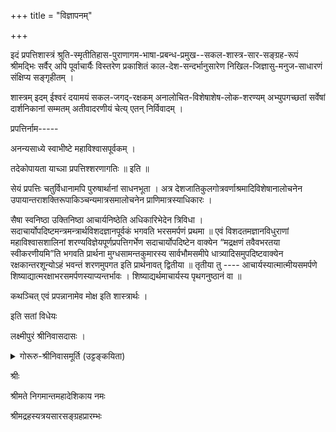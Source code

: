+++
title = "विज्ञापनम्"

+++

इदं प्रपत्तिशास्त्रं श्रुति-स्मृतीतिहास-पुराणागम-भाषा-प्रबन्ध-प्रमुख--सकल-शास्त्र-सार-सङ्ग्रह-रूपं श्रीमद्भिः सर्वैर् अपि पूर्वाचार्यैः विस्तरेण प्रकाशितं काल-देश-सन्दर्भानुसारेण निखिल-जिज्ञासु-मनुज-साधारणं संक्षिप्य सङ्गृहीतम् ।

शास्त्रम् इदम् ईश्वरं दयामयं सकल-जगद्-रक्षकम् अनालोचित-विशेषाशेष-लोक-शरण्यम् अभ्युपगच्छतां सर्वेषां दार्शनिकानां सम्मतम् अतीवादरणीयं चेत्य् एतन् निर्विवादम् ।

प्रपत्तिर्नाम-----

अनन्यसाध्ये स्वाभीष्टे महाविश्वासपूर्वकम् ।

तदेकोपायता याच्ञा प्रपत्तिश्शरणागतिः ॥ इति ॥

सेयं प्रपत्तिः चतुर्विधानामपि पुरुषार्थानां साधनभूता । अत्र देशजातिकुलगोत्रवर्णाश्रमादिविशेषानालोचनेन उपायान्तराशक्तिरूपाकिञ्चन्यमात्रसमालोचनेन प्राणिमात्रस्याधिकारः ।

सैषा स्वनिष्ठा उक्तिनिष्ठा आचार्यनिष्ठेति अधिकारिभेदेन त्रिविधा । सदाचार्योपदिष्टमन्त्रमन्त्रार्थविशदज्ञानपूर्वकं भगवति भरसमर्पणं प्रथमा ॥ एवं विशदतमज्ञानविधुराणां महाविश्वासशालिनां शरण्यविज्ञेयपूर्णप्रपत्तिगर्भेण सदाचार्योपदिष्टेन वाक्येन “मद्रक्षणं तवैवभरतया स्वीकरणीयमि”ति भगवति प्रार्थना मुग्धसामन्तकुमारस्य सार्वभौमसमीपे धात्र्यादिसमुपदिष्टवाक्येन रक्षकान्तरशून्योऽहं भवन्तं शरणमुपगत इति प्रार्थनावत् द्वितीया ॥ तृतीया तु ---- आचार्यस्यात्मात्मीयसमर्पणे शिष्याद्यात्मरक्षाभरसमर्पणस्याप्यन्तर्भावः । शिष्याद्यर्थमाचार्यस्य पृथगनुष्ठानं वा ॥

कथञ्चित् एवं प्रपन्नानामेव मोक्ष इति शास्त्रार्थः ।

इति सतां विधेयः

लक्ष्मीपुरं श्रीनिवासदासः ।


<details><summary>गोरूरु-श्रीनिवासमूर्ति (उट्टङ्कयिता)</summary>


ग्रन्थोयं ईसवीये १९३७तमे वर्षे तेलुगुलिप्यां मुद्रितः प्रकाशितश्च  २०२२तमे वर्षे देवनागरीलिप्यां पुनष्टङ्कितश्च । पुस्तिका जीर्णा क्वचित् कृमिजग्धा रन्ध्राविला आसीत् । अनधीतशास्त्रस्य पुनष्टङ्कणकर्तुः दोषाः विद्वद्भ्यः क्षन्तव्याः । क्वचित् (?) प्रश्नचिह्नाः दृश्यन्ते । ते पदस्य अर्थस्य वा सन्दिग्धतां निर्दिशन्ति।

Copies of his book in Telugu script should be available in Mysore University Library or Melukote library, to fill up question marks.
</details>


श्रीः

श्रीमते निगमान्तमहादेशिकाय नमः

श्रीमद्रहस्यत्रयसारसङ्ग्रहप्रारम्भः



